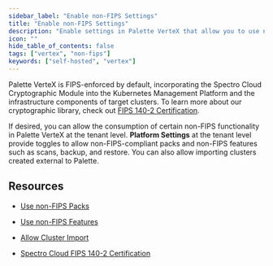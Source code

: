 ```yaml
---
sidebar_label: "Enable non-FIPS Settings"
title: "Enable non-FIPS Settings"
description: "Enable settings in Palette VerteX that allow you to use non-FIPS resources and perform non-FIPS compliant actions."
icon: ""
hide_table_of_contents: false
tags: ["vertex", "non-fips"]
keywords: ["self-hosted", "vertex"]
---
```





Palette VerteX is FIPS-enforced by default, incorporating the Spectro Cloud Cryptographic Module into the Kubernetes Management Platform and the infrastructure components of target clusters. To learn more about our cryptographic library, check out [FIPS 140-2 Certification](../../../legal-licenses/compliance.md#fips-140-2).

If desired, you can allow the consumption of certain non-FIPS functionality in Palette VerteX at the tenant level. **Platform Settings** at the tenant level provide toggles to allow non-FIPS-compliant packs and non-FIPS features such as scans, backup, and restore. You can also allow importing clusters created external to Palette.

## Resources

- [Use non-FIPS Packs](../../system-management/enable-non-fips-settings/use-non-fips-addon-packs.md)

- [Use non-FIPS Features](../../system-management/enable-non-fips-settings/use-non-fips-features.md)

- [Allow Cluster Import](../../system-management/enable-non-fips-settings/allow-cluster-import.md)


- [Spectro Cloud FIPS 140-2 Certification](../../../legal-licenses/compliance.md#fips-140-2)


